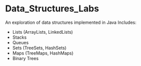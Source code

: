 # Data_Structures_Labs
An exploration of data structures implemented in Java
Includes:
* Lists (ArrayLists, LinkedLists)
* Stacks
* Queues
* Sets (TreeSets, HashSets)
* Maps (TreeMaps, HashMaps)
* Binary Trees
